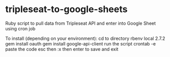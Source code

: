 # tripleseat-to-google-sheets
Ruby script to pull data from Tripleseat API and enter into Google Sheet using cron job

To install (depending on your environment):
cd to directory
rbenv local 2.7.2
gem install oauth
gem install google-api-client
run the script
crontab -e
paste the code
esc then :x then enter to save and exit
